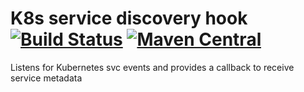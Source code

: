 # K8s service discovery hook [![Build Status](https://travis-ci.org/jeroenr/k8s-svc-discovery.svg?branch=master)](https://travis-ci.org/jeroenr/k8s-svc-discovery) [![Maven Central](https://maven-badges.herokuapp.com/maven-central/com.github.jeroenr/k8s-svc-discovery_2.11/badge.svg)](https://maven-badges.herokuapp.com/maven-central/com.github.jeroenr/k8s-svc-discovery_2.11)
Listens for Kubernetes svc events and provides a callback to receive service metadata
